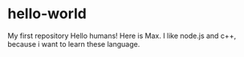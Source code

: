 # hello-world
My first repository
Hello humans!
Here is Max. I like node.js and c++, because i want to learn these language.

